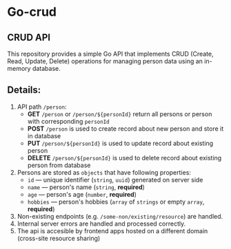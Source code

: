 # Go-crud

## CRUD API

This repository provides a simple Go API that implements CRUD (Create, Read, Update, Delete) operations for managing person data using an in-memory database.

## Details:

1. API path `/person`:
    * **GET** `/person` or `/person/${personId}` return all persons or person with corresponding `personId`
    * **POST** `/person` is used to create record about new person and store it in database
    * **PUT** `/person/${personId}` is used to update record about existing person
    * **DELETE** `/person/${personId}` is used to delete record about existing person from database
2. Persons are stored as `objects` that have following properties:
    * `id` — unique identifier (`string`, `uuid`) generated on server side
    * `name` — person's name (`string`, **required**)
    * `age` — person's age (`number`, **required**)
    * `hobbies` — person's hobbies (`array` of `strings` or empty `array`, **required**)
3. Non-existing endpoints (e.g. `/some-non/existing/resource`) are handled.
4. Internal server errors are handled and processed correctly.
5. The api is accesible by frontend apps hosted on a different domain (cross-site resource sharing)